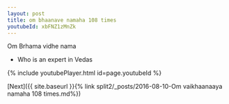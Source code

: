 ```yaml
---
layout: post
title: om bhaanave namaha 108 times
youtubeId: xbFNZ1zMnZk
---
```

 
 
Om Brhama vidhe nama 
 
 -  Who is an expert in Vedas 
 
  
 
  
 
 
 
 
 
 


{% include youtubePlayer.html id=page.youtubeId %}
 
[Next]({{ site.baseurl }}{% link  split2/_posts/2016-08-10-Om vaikhaanaaya namaha 108 times.md%})
 
